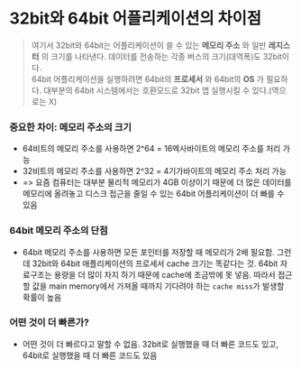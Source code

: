 # 32bit와 64bit 어플리케이션의 차이점
> 여기서 32bit와 64bit는 어플리케이션이 쓸 수 있는 **메모리 주소** 와 일반 **레지스터** 의 크기를 나타낸다. 데이터를 전송하는 각종 버스의 크기(대역폭)도 32bit이다. <br/>
64bit 어플리케이션을 실행하려면 64bit의 **프로세서** 와 64bit의 **OS** 가 필요하다. 대부분의 64bit 시스템에서는 호환모드로 32bit 앱 실행시킬 수 있다.(역으로는 X)

### 중요한 차이: 메모리 주소의 크기
- 64비트의 메모리 주소를 사용하면 2^64 = 16엑사바이트의 메모리 주소를 처리 가능
- 32비트의 메모리 주소를 사용하면 2^32 = 4기가바이트의 메모리 주소 처리 가능
- => 요즘 컴퓨터는 대부분 물리적 메모리가 4GB 이상이기 때문에 더 많은 데이터를 메모리에 올려놓고 디스크 접근을 줄일 수 있는 64bit 어플리케이션이 더 빠를 수 있음

### 64bit 메모리 주소의 단점
- 64bit 메모리 주소를 사용하면 모든 포인터를 저장할 때 메모리가 2배 필요함. 그런데 32bit와 64bit 애플리케이션의 프로세서 cache 크기는 똑같다는 것. 64bit 자료구조는 용량을 더 많이 차지 하기 때문에 cache에 조금밖에 못 넣음. 따라서 접근할 값을 main memory에서 가져올 때까지 기다려야 하는 `cache miss`가 발생할 확률이 높음

### 어떤 것이 더 빠른가?
- 어떤 것이 더 빠르다고 말할 수 없음. 32bit로 실행했을 때 더 빠른 코드도 있고, 64bit로 실행했을 때 더 빠른 코드도 있음
